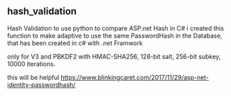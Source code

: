 ## hash_validation
Hash Validation to use python to compare ASP.net Hash in C#
i created this function to make adaptive to use the same PasswordHash in the Database, that has been created in c# with .net Framwork

only for V3 and PBKDF2 with HMAC-SHA256, 128-bit salt, 256-bit subkey, 10000 iterations.

this will be helpful https://www.blinkingcaret.com/2017/11/29/asp-net-identity-passwordhash/
